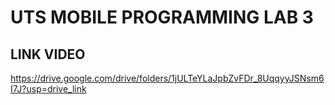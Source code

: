 # UTS MOBILE PROGRAMMING LAB 3
## LINK VIDEO
https://drive.google.com/drive/folders/1jULTeYLaJpbZvFDr_8UqqyyJSNsm6I7J?usp=drive_link

